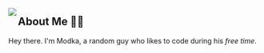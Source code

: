 <a href="https://discord.com/users/944986926400811008"><img align="left" src="https://lanyard-profile-readme.vercel.app/api/944986926400811008?bg=11111b&borderRadius=20px&idleMessage=Probably%20doing%20something%20else..."/></a>

## About Me 🐱‍👤
Hey there. I'm Modka, a random guy who likes to code during his _free time_. <br/><br/>

